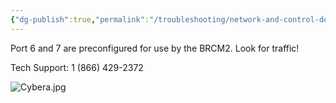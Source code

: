 ```yaml
---
{"dg-publish":true,"permalink":"/troubleshooting/network-and-control-devices/cybera-network-device/","tags":["Keep/Color/Purple","Keep/Attachment","Keep/Label/Troubleshooting-Guide"]}
---
```



Port 6 and 7 are preconfigured for use by the BRCM2.  Look for traffic!

Tech Support: 1 (866) 429-2372

![Cybera.jpg](/img/user/Assets/Images/Cybera.jpg)